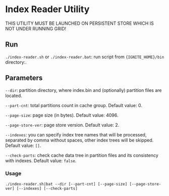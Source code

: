 # Index Reader Utility

THIS UTILITY MUST BE LAUNCHED ON PERSISTENT STORE WHICH IS NOT UNDER RUNNING GRID!

## Run

`./index-reader.sh` or `./index-reader.bat`: run script from `{IGNITE_HOME}/bin` directory:.

## Parameters

`--dir`: partition directory, where index.bin and (optionally) partition files are located.

`--part-cnt`: total partitions count in cache group. Default value: 0.

`--page-size`: page size (in bytes). Default value: 4096.

`--page-store-ver`: page store version. Default value: 2.

`--indexes`: you can specify index tree names that will be processed, separated by comma without spaces, other index trees will be skipped. Default value: `[]`.

`--check-parts`: check cache data tree in partition files and its consistency with indexes. Default value: `false`.

### Usage

`./index-reader.sh|bat --dir [--part-cnt] [--page-size] [--page-store-ver] [--indexes] [--check-parts]`